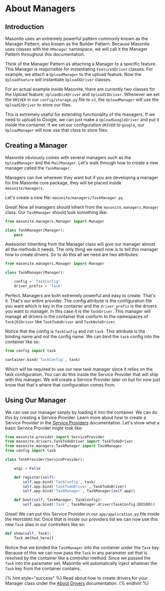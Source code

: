 # About Managers

## Introduction

Masonite uses an extremely powerful pattern commonly known as the Manager Pattern; also known as the Builder Pattern. Because Masonite uses classes with the `XManager` namespace, we will call it the Manager Pattern throughout this documentation.

Think of the Manager Pattern as attaching a Manager to a specific feature. This Manager is responsible for instantiating `FeatureXDriver` classes. For example, we attach a `UploadManager` to the upload feature. Now the `UploadFeature` will instantiate `UploadXDriver` classes.

For an actual example inside Masonite, there are currently two classes for the Upload feature: `UploadDiskDriver` and `UploadS3Driver`. Whenever we set the `DRIVER` in our `config/storage.py` file to `s3`, the `UploadManager` will use the `UploadS3Driver` to store our files.

This is extremely useful for extending functionality of the managers. If we need to upload to Google, we can just make a `UploadGoogleDriver` and put it inside the container. If we set our configuration `DRIVER` to `google`, our `UploadManager` will now use that class to store files.

## Creating a Manager

Masonite obviously comes with several managers such as the `UploadManager` and the `MailManager`. Let's walk through how to create a new manager called the `TaskManager`.

Managers can live wherever they want but if you are developing a manager for the Masonite core package, they will be placed inside `masonite/managers`.

Let's create a new file: `masonite/managers/TaskManager.py`.

Great! Now all managers should inherit from the `masonite.managers.Manager` class. Our `TaskManager` should look something like:

```python
from masonite.managers.Manager import Manager

class TaskManager(Manager):
    pass
```

Awesome! Inheriting from the Manager class will give our manager almost all the methods it needs. The only thing we need now is to tell this manager how to create drivers. So to do this all we need are two attributes:

```python
from masonite.managers.Manager import Manager

class TaskManager(Manager):

    config = 'TaskConfig'
    driver_prefix = 'Task'
```

Perfect. Managers are both extremely powerful and easy to create. That's it. That's our entire provider. The config attribute is the configuration file you want which is key in the container and the `driver_prefix` is the drivers you want to manager. In this case it is the `TaskDriver`. This manager will manage all drivers in the container that conform to the namespaces of `Task{0}Driver` like `TaskTodoDriver` and `TaskNoteDriver`.

Notice that the config is `TaskConfig` and not `task`. This attribute is the binding name and not the config name. We can bind the `task` config into the container like so:

```python
from config import task

container.bind('TaskConfig', task)
```

Which will be required to use our new task manager since it relies on the task configuration. You can do this inside the Service Provider that will ship with this manager. We will create a Service Provider later on but for now just know that that's where that configuration comes from.

## Using Our Manager

We can use our manager simply by loading it into the container. We can do this by creating a Service Provider. Learn more about how to create a Service Provider in the [Service Providers](../architectural-concepts/service-providers.md) documentation. Let's show what a basic Service Provider might look like:

```python
from masonite.provider import ServiceProvider
from masonite.drivers.TaskTodoDriver import TaskTodoDriver
from masonite.managers.TaskManager import TaskManager
from config import task

class TaskProvider(ServiceProvider):

    wsgi = False

    def register(self):
        self.app.bind('TaskConfig', task)
        self.app.bind('TaskTodoDriver', TaskTodoDriver)
        self.app.bind('TaskManager', TaskManager(self.app))

    def boot(self, TaskManager, TaskConfig):
        self.app.bind('Task', TaskManager.driver(TaskConfig.DRIVER))
```

Great! We can put this Service Provider in our `app/application.py` file inside the `PROVIDERS` list. Once that is inside our providers list we can now use this new `Task` alias in our controllers like so:

```python
def show(self, Task):
    Task.method_here()
```

Notice that we binded the `TaskManager` into the container under the `Task` key. Because of this we can now pass the `Task` in any parameter set that is resolved by the container like a controller method. Since we passed the `Task` into the parameter set, Masonite will automatically inject whatever the `Task` key from the container contains.

{% hint style="success" %}
Read about how to create drivers for your Manager class under the [About Drivers](about-drivers.md) documentation.
{% endhint %}

